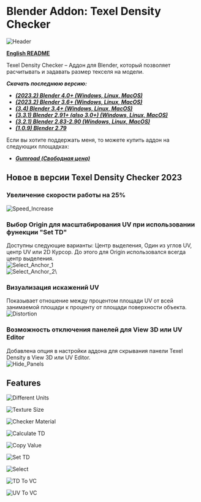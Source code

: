 # Blender Addon: Texel Density Checker

![Header](/images/Header_TD_2023_1920.png)

**[English README](/README.md)**


Texel Density Checker – Аддон для Blender, который позволяет расчитывать и задавать размер текселя на модели. 

***Скачать последнюю версию:***

* ***[(2023.2) Blender 4.0+ (Windows, Linux, MacOS)](https://github.com/mrven/Blender-Texel-Density-Checker/raw/master/Releases/Texel_Density_2023_2_Bl400.zip)***
* ***[(2023.2) Blender 3.6+ (Windows, Linux, MacOS)](https://github.com/mrven/Blender-Texel-Density-Checker/raw/master/Releases/Texel_Density_2023_2_Bl361.zip)***
* ***[(3.4) Blender 3.4+ (Windows, Linux, MacOS)](https://github.com/mrven/Blender-Texel-Density-Checker/raw/master/Releases/Texel_Density_3_4_341.zip)***
* ***[(3.3.1) Blender 2.91+ (also 3.0+) (Windows, Linux, MacOS)](https://github.com/mrven/Blender-Texel-Density-Checker/raw/master/Releases/Texel_Density_3_3_1_291.zip)***
* ***[(3.2.1) Blender 2.83-2.90 (Windows, Linux, MacOS)](https://github.com/mrven/Blender-Texel-Density-Checker/raw/master/Releases/Texel_Density_3_2_1_283.zip)***
* ***[(1.0.9) Blender 2.79](https://github.com/mrven/Blender-Texel-Density-Checker/raw/master/Releases/Texel_Density_1_0_9_279.zip)***

Если вы хотите поддержать меня, то можете купить аддон на следующих площадках:
* ***[Gumroad (Свободная цена)](https://gumroad.com/l/CEIOR)***

## Новое в версии Texel Density Checker 2023
### Увеличение скорости работы на 25%
![Speed_Increase](/images/pngs/2023/01_Performance.png)

### Выбор Origin для масштабирования UV при использовании фунекции "Set TD"
Доступны следующие варианты: Центр выделения, Один из углов UV, центр UV или 2D Курсор. До этого для Origin использовался всегда центр выделения.\
![Select_Anchor_1](/images/pngs/2023/02_Select_Anchor_1.png)\
![Select_Anchor_2](/images/pngs/2023/03_Select_Anchor_2.png)\

### Визуализация искажений UV
Показывает отношение между процентом площади UV от всей занимаемой площади к проценту от площади поверхности объекта.\
![Distortion](/images/pngs/2023/04_Distortion.png)

### Возможность отключения панелей для View 3D или UV Editor
Добавлена опция в настройки аддона для скрывания панели Texel Density в View 3D или UV Editor.\
![Hide_Panels](/images/pngs/2023/05_Hide_Panels.png)

## Features

![Different Units](/images/TD_3_Ru-ru/01_Units_RU.png)

![Texture Size](/images/TD_3_Ru-ru/02_Texture_Size_RU.png)

![Checker Material](/images/TD_3_Ru-ru/03_Checker_Material_RU.png)

![Calculate TD](/images/TD_3_Ru-ru/04_Calculate_RU.png)

![Copy Value](/images/TD_3_Ru-ru/05_Calc_to_Set_RU.png)

![Set TD](/images/TD_3_Ru-ru/06_Set_TD_RU.png)

![Select](/images/TD_3_Ru-ru/07_Select_RU.png)

![TD To VC](/images/TD_3_Ru-ru/08_TD_VC_RU.png)

![UV To VC](/images/TD_3_Ru-ru/09_UV_VC_RU.png)